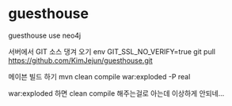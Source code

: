 guesthouse
==========

guesthouse use neo4j

서버에서 GIT 소스 댕겨 오기
env GIT_SSL_NO_VERIFY=true git pull https://github.com/KimJejun/guesthouse.git

메이븐 빌드 하기
mvn clean compile war:exploded -P real

war:exploded 하면 clean compile 해주는걸로 아는데 이상하게 안되네...
